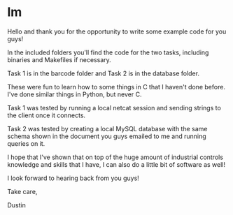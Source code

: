 # lm

Hello and thank you for the opportunity to write some example code for you guys!

In the included folders you'll find the code for the two tasks, including binaries and Makefiles if necessary.

Task 1 is in the barcode folder and Task 2 is in the database folder.

These were fun to learn how to some things in C that I haven't done before.  I've done similar things in Python, but never C.

Task 1 was tested by running a local netcat session and sending strings to the client once it connects.

Task 2 was tested by creating a local MySQL database with the same schema shown in the document you guys emailed to me and running queries on it.

I hope that I've shown that on top of the huge amount of industrial controls knowledge and skills that I have, I can also do a little bit of software as well!

I look forward to hearing back from you guys!

Take care,

Dustin
